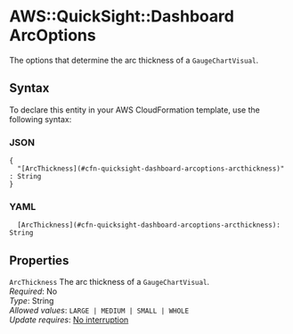 # AWS::QuickSight::Dashboard ArcOptions<a name="aws-properties-quicksight-dashboard-arcoptions"></a>

The options that determine the arc thickness of a `GaugeChartVisual`\.

## Syntax<a name="aws-properties-quicksight-dashboard-arcoptions-syntax"></a>

To declare this entity in your AWS CloudFormation template, use the following syntax:

### JSON<a name="aws-properties-quicksight-dashboard-arcoptions-syntax.json"></a>

```
{
  "[ArcThickness](#cfn-quicksight-dashboard-arcoptions-arcthickness)" : String
}
```

### YAML<a name="aws-properties-quicksight-dashboard-arcoptions-syntax.yaml"></a>

```
  [ArcThickness](#cfn-quicksight-dashboard-arcoptions-arcthickness): String
```

## Properties<a name="aws-properties-quicksight-dashboard-arcoptions-properties"></a>

`ArcThickness`  <a name="cfn-quicksight-dashboard-arcoptions-arcthickness"></a>
The arc thickness of a `GaugeChartVisual`\.  
*Required*: No  
*Type*: String  
*Allowed values*: `LARGE | MEDIUM | SMALL | WHOLE`  
*Update requires*: [No interruption](https://docs.aws.amazon.com/AWSCloudFormation/latest/UserGuide/using-cfn-updating-stacks-update-behaviors.html#update-no-interrupt)